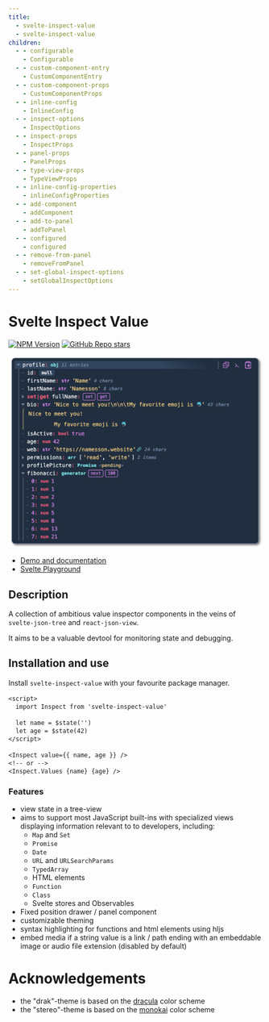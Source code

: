 ```yaml
---
title:
  - svelte-inspect-value
  - svelte-inspect-value
children:
  - - configurable
    - Configurable
  - - custom-component-entry
    - CustomComponentEntry
  - - custom-component-props
    - CustomComponentProps
  - - inline-config
    - InlineConfig
  - - inspect-options
    - InspectOptions
  - - inspect-props
    - InspectProps
  - - panel-props
    - PanelProps
  - - type-view-props
    - TypeViewProps
  - - inline-config-properties
    - inlineConfigProperties
  - - add-component
    - addComponent
  - - add-to-panel
    - addToPanel
  - - configured
    - configured
  - - remove-from-panel
    - removeFromPanel
  - - set-global-inspect-options
    - setGlobalInspectOptions
---
```


# Svelte Inspect Value

[![NPM Version](https://img.shields.io/npm/v/svelte-inspect-value)](https://www.npmjs.com/package/svelte-inspect-value)
[![GitHub Repo stars](https://img.shields.io/github/stars/ampled/svelte-inspect-value)](https://github.com/ampled/svelte-inspect-value)

![inspect screenshot](https://raw.githubusercontent.com/ampled/svelte-inspect-value/refs/heads/main/readme.png)

- [Demo and documentation](https://inspect.eirik.space)
- [Svelte Playground](https://svelte.dev/playground/956365d6905c44298234ff4d9c60741e?version=5.17.3)

## Description

A collection of ambitious value inspector components in the veins of `svelte-json-tree` and `react-json-view`.

It aims to be a valuable devtool for monitoring state and debugging.

## Installation and use

Install `svelte-inspect-value` with your favourite package manager.

```svelte
<script>
  import Inspect from 'svelte-inspect-value'

  let name = $state('')
  let age = $state(42)
</script>

<Inspect value={{ name, age }} />
<!-- or -->
<Inspect.Values {name} {age} />
```

### Features

- view state in a tree-view
- aims to support most JavaScript built-ins with specialized views displaying information relevant to to developers, including:
  - `Map` and `Set`
  - `Promise`
  - `Date`
  - `URL` and `URLSearchParams`
  - `TypedArray`
  - HTML elements
  - `Function`
  - `Class`
  - Svelte stores and Observables
- Fixed position drawer / panel component
- customizable theming
- syntax highlighting for functions and html elements using hljs
- embed media if a string value is a link / path ending with an embeddable image or audio file extension (disabled by default)

# Acknowledgements

- the "drak"-theme is based on the [dracula](https://draculatheme.com/) color scheme
- the "stereo"-theme is based on the [monokai](https://monokai.pro/) color scheme
